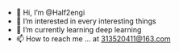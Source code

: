 - 👋 Hi, I’m @Half2engi
- 👀 I’m interested in every interesting things
- 🌱 I’m currently learning deep learning
- 📫 How to reach me ... at 313520411@163.com

<!---
Half2engi/Half2engi is a ✨ special ✨ repository because its `README.md` (this file) appears on your GitHub profile.
You can click the Preview link to take a look at your changes.
--->
